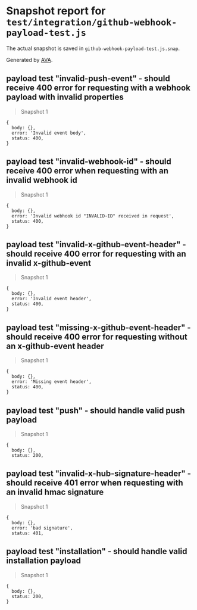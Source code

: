 # Snapshot report for `test/integration/github-webhook-payload-test.js`

The actual snapshot is saved in `github-webhook-payload-test.js.snap`.

Generated by [AVA](https://ava.li).

## payload test "invalid-push-event" - should receive 400 error for requesting with a webhook payload with invalid properties

> Snapshot 1

    {
      body: {},
      error: 'Invalid event body',
      status: 400,
    }

## payload test "invalid-webhook-id" - should receive 400 error when requesting with an invalid webhook id

> Snapshot 1

    {
      body: {},
      error: 'Invalid webhook id "INVALID-ID" received in request',
      status: 400,
    }

## payload test "invalid-x-github-event-header" - should receive 400 error for requesting with an invalid x-github-event

> Snapshot 1

    {
      body: {},
      error: 'Invalid event header',
      status: 400,
    }

## payload test "missing-x-github-event-header" - should receive 400 error for requesting without an x-github-event header

> Snapshot 1

    {
      body: {},
      error: 'Missing event header',
      status: 400,
    }

## payload test "push" - should handle valid push payload

> Snapshot 1

    {
      body: {},
      status: 200,
    

## payload test "invalid-x-hub-signature-header" - should receive 401 error when requesting with an invalid hmac signature

> Snapshot 1

    {
      body: {},
      error: 'bad signature',
      status: 401,
    

## payload test "installation" - should handle valid installation payload

> Snapshot 1

    {
      body: {},
      status: 200,
    }